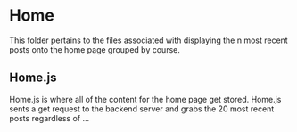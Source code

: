 # Home

This folder pertains to the files associated with displaying the n most recent posts onto the home page grouped by course.

## Home.js

Home.js is where all of the content for the home page get stored. Home.js sents a get request to the backend server and grabs the 20 most recent posts regardless of ...
